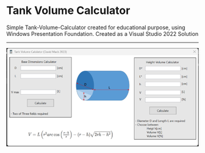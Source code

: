 # Tank Volume Calculator
Simple Tank-Volume-Calculator created for educational purpose, 
using Windows Presentation Foundation. Created as a Visual Studio 2022 Solution
***
![Application Screenshot](Img/application-screenshot.png?raw=true "Application Screenshot")
